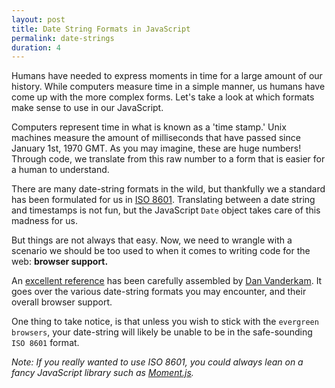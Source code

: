 ```yaml
---
layout: post
title: Date String Formats in JavaScript
permalink: date-strings
duration: 4
---
```


Humans have needed to express moments in time for a large amount of our history. While computers measure time in a simple manner, us humans have come up with the more complex forms. Let's take a look at which formats make sense to use in our JavaScript.

Computers represent time in what is known as a 'time stamp.' Unix machines measure the amount of milliseconds that have passed since January 1st, 1970 GMT. As you may imagine, these are huge numbers! Through code, we translate from this raw number to a form that is easier for a human to understand.

There are many date-string formats in the wild, but thankfully we a standard has been formulated for us in [ISO 8601](http://www.iso.org/iso/iso8601). Translating between a date string and timestamps is not fun, but the JavaScript `Date` object takes care of this madness for us.

But things are not always that easy. Now, we need to wrangle with a scenario we should be too used to when it comes to writing code for the web: **browser support.**

An [excellent reference](http://dygraphs.com/date-formats.html) has been carefully assembled by [Dan Vanderkam](http://www.danvk.org/). It goes over the various date-string formats you may encounter, and their overall browser support.

One thing to take notice, is that unless you wish to stick with the `evergreen browsers`, your date-string will likely be unable to be in the safe-sounding `ISO 8601` format.

*Note: If you really wanted to use ISO 8601, you could always lean on a fancy JavaScript library such as [Moment.js](http://momentjs.com/).*